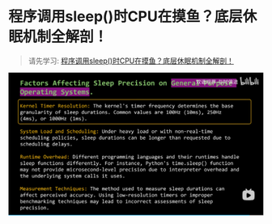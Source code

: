 # 程序调用sleep()时CPU在摸鱼？底层休眠机制全解剖！
> 请先学习: [程序调用sleep()时CPU在摸鱼？底层休眠机制全解剖！](../../010.LESSONS/29899227803-1-192.mp4)

![wechat_2025-05-20_080552_898.png](./998.IMGS/wechat_2025-05-20_080552_898.png)